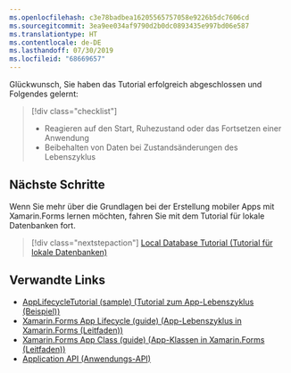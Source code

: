 ```yaml
---
ms.openlocfilehash: c3e78badbea16205565757058e9226b5dc7606cd
ms.sourcegitcommit: 3ea9ee034af9790d2b0dc0893435e997bd06e587
ms.translationtype: HT
ms.contentlocale: de-DE
ms.lasthandoff: 07/30/2019
ms.locfileid: "68669657"
---
```

Glückwunsch, Sie haben das Tutorial erfolgreich abgeschlossen und Folgendes gelernt:

> [!div class="checklist"]
> - Reagieren auf den Start, Ruhezustand oder das Fortsetzen einer Anwendung
> - Beibehalten von Daten bei Zustandsänderungen des Lebenszyklus

## <a name="next-steps"></a>Nächste Schritte

Wenn Sie mehr über die Grundlagen bei der Erstellung mobiler Apps mit Xamarin.Forms lernen möchten, fahren Sie mit dem Tutorial für lokale Datenbanken fort.

> [!div class="nextstepaction"]
> [Local Database Tutorial (Tutorial für lokale Datenbanken)](~/get-started/tutorials/local-database/index.yml)

## <a name="related-links"></a>Verwandte Links

- [AppLifecycleTutorial (sample) (Tutorial zum App-Lebenszyklus (Beispiel))](https://docs.microsoft.com/samples/xamarin/xamarin-forms-samples/getstarted-tutorials-applifecycletutorial/)
- [Xamarin.Forms App Lifecycle (guide) (App-Lebenszyklus in Xamarin.Forms (Leitfaden))](~/xamarin-forms/app-fundamentals/app-lifecycle.md)
- [Xamarin.Forms App Class (guide) (App-Klassen in Xamarin.Forms (Leitfaden))](~/xamarin-forms/app-fundamentals/application-class.md)
- [Application API (Anwendungs-API)](xref:Xamarin.Forms.Application)
